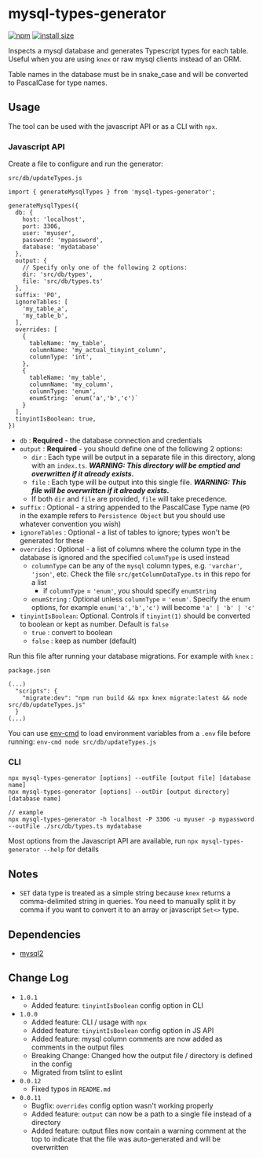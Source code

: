 # mysql-types-generator

[![npm](https://img.shields.io/npm/v/mysql-types-generator)](https://www.npmjs.com/package/mysql-types-generator) [![install size](https://packagephobia.com/badge?p=mysql-types-generator)](https://packagephobia.com/result?p=mysql-types-generator)

Inspects a mysql database and generates Typescript types for each table. Useful when you are using `knex` or raw mysql clients instead of an ORM.

Table names in the database must be in snake_case and will be converted to PascalCase for type names.

## Usage

The tool can be used with the javascript API or as a CLI with `npx`.

### Javascript API

Create a file to configure and run the generator:

`src/db/updateTypes.js`
```
import { generateMysqlTypes } from 'mysql-types-generator';

generateMysqlTypes({
  db: {
    host: 'localhost',
    port: 3306,
    user: 'myuser',
    password: 'mypassword',
    database: 'mydatabase'
  },
  output: {
    // Specify only one of the following 2 options:
    dir: 'src/db/types',
    file: 'src/db/types.ts'
  },
  suffix: 'PO',
  ignoreTables: [
    'my_table_a',
    'my_table_b',
  ],
  overrides: [
    {
      tableName: 'my_table',
      columnName: 'my_actual_tinyint_column',
      columnType: 'int',
    },
    {
      tableName: 'my_table',
      columnName: 'my_column',
      columnType: 'enum',
      enumString: `enum('a','b','c')`
    }
  ],
  tinyintIsBoolean: true,
})
```

- `db` : **Required** - the database connection and credentials
- `output` : **Required** - you should define one of the following 2 options:
  - `dir` : Each type will be output in a separate file in this directory, along with an `index.ts`. ***WARNING: This directory will be emptied and overwritten if it already exists.***
  - `file` : Each type will be output into this single file. ***WARNING: This file will be overwritten if it already exists.***
  - If both `dir` and `file` are provided, `file` will take precedence.
- `suffix` : Optional - a string appended to the PascalCase Type name (`PO` in the example refers to `Persistence Object` but you should use whatever convention you wish)
- `ignoreTables` : Optional - a list of tables to ignore; types won't be generated for these
- `overrides` : Optional - a list of columns where the column type in the database is ignored and the specified `columnType` is used instead
  - `columnType` can be any of the `mysql` column types, e.g. `'varchar'`, `'json'`, etc. Check the file `src/getColumnDataType.ts` in this repo for a list
    - if `columnType` = `'enum'`, you should specify `enumString`
  - `enumString` : Optional unless `columnType` = `'enum'`. Specify the enum options, for example `enum('a','b','c')` will become `'a' | 'b' | 'c'`
- `tinyintIsBoolean`: Optional. Controls if `tinyint(1)` should be converted to boolean or kept as number. Default is `false`
  - `true` : convert to boolean
  - `false` : keep as number (default)

Run this file after running your database migrations. For example with `knex` :

`package.json`
```
(...)
  "scripts": {
    "migrate:dev": "npm run build && npx knex migrate:latest && node src/db/updateTypes.js"
  }
(...)
```

You can use [env-cmd](https://www.npmjs.com/package/env-cmd) to load environment variables from a `.env` file before running: `env-cmd node src/db/updateTypes.js`

### CLI

```
npx mysql-types-generator [options] --outFile [output file] [database name]
npx mysql-types-generator [options] --outDir [output directory] [database name]

// example
npx mysql-types-generator -h localhost -P 3306 -u myuser -p mypassword --outFile ./src/db/types.ts mydatabase

```

Most options from the Javascript API are available, run `npx mysql-types-generator --help` for details

## Notes
- `SET` data type is treated as a simple string because `knex` returns a comma-delimited string in queries. You need to manually split it by comma if you want to convert it to an array or javascript `Set<>` type.

## Dependencies
- [mysql2](https://www.npmjs.com/package/mysql2)

## Change Log
- `1.0.1`
  - Added feature: `tinyintIsBoolean` config option in CLI
- `1.0.0`
  - Added feature: CLI / usage with `npx`
  - Added feature: `tinyintIsBoolean` config option in JS API
  - Added feature: mysql column comments are now added as comments in the output files
  - Breaking Change: Changed how the output file / directory is defined in the config
  - Migrated from tslint to eslint
- `0.0.12`
  - Fixed typos in `README.md`
- `0.0.11`
  - Bugfix: `overrides` config option wasn't working properly
  - Added feature: `output` can now be a path to a single file instead of a directory
  - Added feature: output files now contain a warning comment at the top to indicate that the file was auto-generated and will be overwritten
